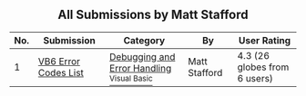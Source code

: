 ﻿<div align="center">

## All Submissions by Matt Stafford

</div>

No.  | Submission | Category | By   | User Rating
---- | ---------- | -------- | ---- | -----------
1 | [VB6 Error Codes List<br />](https://github.com/Planet-Source-Code/matt-stafford-vb6-error-codes-list__1-48434) | [Debugging and Error Handling<br /><sup>Visual Basic</sup>](../ByCategory/debugging-and-error-handling__1-26.md) | Matt Stafford | 4.3 (26 globes from 6 users)
